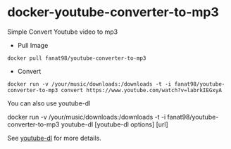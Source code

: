 # docker-youtube-converter-to-mp3
Simple Convert Youtube video to mp3

* Pull Image

`docker pull fanat98/youtube-converter-to-mp3`

* Convert

`docker run -v /your/music/downloads:/downloads -t -i fanat98/youtube-converter-to-mp3 convert https://www.youtube.com/watch?v=labrkIEGxyA`

You can also use youtube-dl 

docker run -v /your/music/downloads:/downloads -t -i fanat98/youtube-converter-to-mp3 youtube-dl [youtube-dl options] [url]

See [youtube-dl](http://rg3.github.io/youtube-dl/) for more details.
